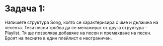 # Задача 1: 
Напишете структура Song, която се характеризира с име и дължина на песента. Тези песни трябва да се менажират от друга структура - Playlist. Тя ще позволява добавяне на песен и премахване на песен. Броят на песните в един плейлист е неограничен.
